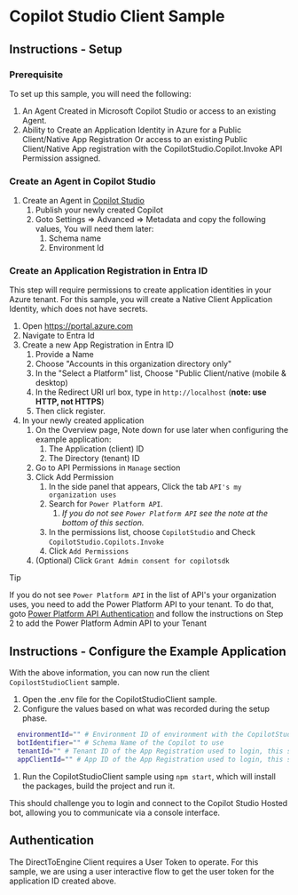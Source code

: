 # Copilot Studio Client Sample

## Instructions - Setup

### Prerequisite

To set up this sample, you will need the following:

1. An Agent Created in Microsoft Copilot Studio or access to an existing Agent.
2. Ability to Create an Application Identity in Azure for a Public Client/Native App Registration Or access to an existing Public Client/Native App registration with the CopilotStudio.Copilot.Invoke API Permission assigned. 

### Create an Agent in Copilot Studio

1. Create an Agent in [Copilot Studio](https://copilotstudio.microsoft.com)
    1. Publish your newly created Copilot
    2. Goto Settings => Advanced => Metadata and copy the following values, You will need them later:
        1. Schema name
        2. Environment Id

### Create an Application Registration in Entra ID

This step will require permissions to create application identities in your Azure tenant. For this sample, you will create a Native Client Application Identity, which does not have secrets.

1. Open https://portal.azure.com 
2. Navigate to Entra Id
3. Create a new App Registration in Entra ID 
    1. Provide a Name
    2. Choose "Accounts in this organization directory only"
    3. In the "Select a Platform" list, Choose "Public Client/native (mobile & desktop) 
    4. In the Redirect URI url box, type in `http://localhost` (**note: use HTTP, not HTTPS**)
    5. Then click register.
4. In your newly created application
    1. On the Overview page, Note down for use later when configuring the example application:
        1. The Application (client) ID
        2. The Directory (tenant) ID
    2. Go to API Permissions in `Manage` section
    3. Click Add Permission
        1. In the side panel that appears, Click the tab `API's my organization uses`
        2. Search for `Power Platform API`.
            1. *If you do not see `Power Platform API` see the note at the bottom of this section.*
        3. In the permissions list, choose `CopilotStudio` and Check `CopilotStudio.Copilots.Invoke`
        4. Click `Add Permissions`
    4. (Optional) Click `Grant Admin consent for copilotsdk`

> [!TIP]
> If you do not see `Power Platform API` in the list of API's your organization uses, you need to add the Power Platform API to your tenant. To do that, goto [Power Platform API Authentication](https://learn.microsoft.com/power-platform/admin/programmability-authentication-v2#step-2-configure-api-permissions) and follow the instructions on Step 2 to add the Power Platform Admin API to your Tenant

## Instructions - Configure the Example Application

With the above information, you can now run the client `CopilostStudioClient` sample.

1. Open the .env file for the CopilotStudioClient sample.
2. Configure the values based on what was recorded during the setup phase.

```bash
  environmentId="" # Environment ID of environment with the CopilotStudio App.
  botIdentifier="" # Schema Name of the Copilot to use
  tenantId="" # Tenant ID of the App Registration used to login, this should be in the same tenant as the Copilot.
  appClientId="" # App ID of the App Registration used to login, this should be in the same tenant as the Copilot.
```

1. Run the CopilotStudioClient sample using `npm start`, which will install the packages, build the project and run it.

This should challenge you to login and connect to the Copilot Studio Hosted bot, allowing you to communicate via a console interface.

## Authentication

The DirectToEngine Client requires a User Token to operate. For this sample, we are using a user interactive flow to get the user token for the application ID created above. 

